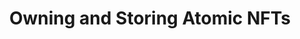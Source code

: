 ---
layout: default
title: Owning and Storing Atomic NFTs
nav_order: 5
has_children: true
permalink: docs/Owning-and-Storing-Atomic-NFTs
---